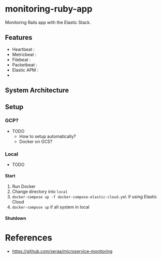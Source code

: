 # monitoring-ruby-app
Monitoring Rails app with the Elastic Stack.

## Features

* Heartbeat : 
* Metricbeat : 
* Filebeat : 
* Packetbeat : 
* Elastic APM : 
* 


## System Architecture

## Setup 

### GCP?

* TODO
  * How to setup automatically?
  * Docker on GCS?


### Local

* TODO

#### Start

1. Run Docker
2. Change directory into `local`
3. `docker-compose up -f docker-compose-elastic-cloud.yml` if using Elastic Cloud
3. `docker-compose up` if all system in local

#### Shutdown


# References 

* https://github.com/xeraa/microservice-monitoring

 